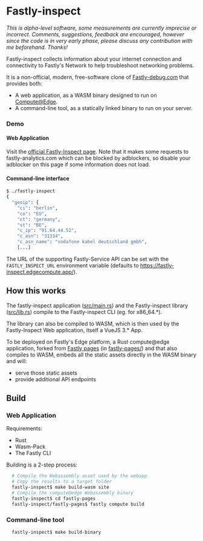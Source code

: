 # Fastly-inspect

*This is alpha-level software, some measurements are currently imprecise or
incorrect. Comments, suggestions, feedback are encouraged, however since the
code is in very early phase, please discuss any contribution with me
beforehand. Thanks!*

Fastly-inspect collects information about your internet connection and 
connectivity to Fastly's Network to help troubleshoot networking problems.

It is a non-official, modern, free-software clone of
[Fastly-debug.com](https://www.fastly-debug.com) that provides both:
 * A web application, as a WASM binary designed to run on
   [Compute@Edge](https://docs.fastly.com/products/compute-at-edge).
 * A command-line tool, as a statically linked binary to run on your server.

### Demo
#### Web Application

Visit the [official Fastly-Inspect page](https://fastly-inspect.edgecompute.app/). Note that it makes some requests to fastly-analytics.com
which can be blocked by adblockers, so disable your adblocker on this page if
some information does not load.

#### Command-line interface
```bash
$ ./fastly-inspect 
{
  "geoip": {
    "ci": "berlin",
    "co": "EU",
    "ct": "germany",
    "st": "BE",
    "c_ip": "91.64.44.52",
    "c_asn": "31334",
    "c_asn_name": "vodafone kabel deutschland gmbh",
    [...]
```

The URL of the supporting Fastly-Service API can be set with the `FASTLY_INSPECT_URL`
environment variable (defaults to https://fastly-inspect.edgecompute.app/).

## How this works

The fastly-inspect application ([src/main,rs](src/main.rs)) and the Fastly-inspect
library ([src/lib.rs](src/lib.rs)) compile to the Fastly-inspect CLI (eg. for x86_64.*).

The library can also be compiled to WASM, which is then used by the Fastly-Inspect
Web application, itself a VueJS 3.* App.

To be deployed on Fastly's Edge platform, a Rust compute@edge application, forked from
[Fastly pages](https://github.com/yannh/fastly-pages) (in [fastly-pages/](fastly-pages/))
and that also compiles to WASM, embeds all the static assets directly in the WASM
binary and will:
 * serve those static assets
 * provide additional API endpoints

## Build
### Web Application

Requirements:
 * Rust
 * Wasm-Pack
 * The Fastly CLI

Building is a 2-step process:
```bash
  # Compile the Webassembly asset used by the webapp
  # Copy the results to a target folder
  fastly-inspect$ make build-wasm site
  # Compile the compute@edge Webassembly binary
  fastly-inspect$ cd fastly-pages
  fastly-inspect/fastly-pages$ fastly compute build
```

### Command-line tool
```bash
  fastly-inspect$ make build-binary
```
